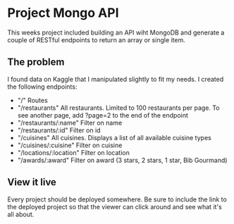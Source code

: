 # Project Mongo API

This weeks project included building an API wiht MongoDB and generate a couple of RESTful endpoints to return an array or single item.

## The problem

I found data on Kaggle that I manipulated slightly to fit my needs. I created the following endpoints:

- "/" Routes
- "/restaurants" All restaurants. Limited to 100 restaurants per page. To see another page, add ?page=2 to the end of the endpoint
- "/restaurants/:name" Filter on name
- "/restaurants/:id" Filter on id
- "/cuisines" All cuisines. Displays a list of all available cuisine types
- "/cuisines/:cuisine" Filter on cuisine
- "/locations/:location" Filter on location
- "/awards/:award" Filter on award (3 stars, 2 stars, 1 star, Bib Gourmand)

## View it live

Every project should be deployed somewhere. Be sure to include the link to the deployed project so that the viewer can click around and see what it's all about.
